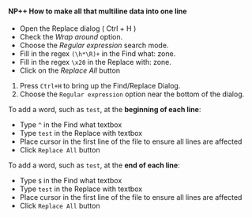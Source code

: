 

#### NP++ How to make all that multiline data into one line

- Open the Replace dialog ( Ctrl + H )
- Check the *Wrap around* option.
- Choose the *Regular expression* search mode.
- Fill in the regex ```(\h*\R)+``` in the Find what: zone.
- Fill in the regex ```\x20``` in the Replace with: zone.
- Click on the *Replace All* button





1. Press ```Ctrl+H``` to bring up the Find/Replace Dialog.
2. Choose the ```Regular expression``` option near the bottom of the dialog.

To add a word, such as ```test```, at the **beginning of each line**:

- Type ```^``` in the Find what textbox
- Type ```test``` in the Replace with textbox
- Place cursor in the first line of the file to ensure all lines are affected
- Click ```Replace All``` button

To add a word, such as ```test```, at the **end of each line**:

- Type ```$``` in the Find what textbox
- Type ```test``` in the Replace with textbox
- Place cursor in the first line of the file to ensure all lines are affected
- Click ```Replace All``` button

